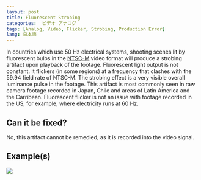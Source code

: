 ```yaml
---
layout: post
title: Fluorescent Strobing
categories:  ビデオ アナログ  
tags: [Analog, Video, Flicker, Strobing, Production Error]
lang: 日本語
---
```


In countries which use 50 Hz electrical systems, shooting scenes lit by fluorescent bulbs in the [NTSC-M](http://en.wikipedia.org/wiki/NTSC#NTSC-M) video format will produce a strobing artifact upon playback of the footage. Fluorescent light output is not constant. It flickers (in some regions) at a frequency that clashes with the 59.94 field rate of NTSC-M. The strobing effect is a very visible overall luminance pulse in the footage. This artifact is most commonly seen in raw camera footage recorded in Japan, Chile and areas of Latin America and the Carribean. Fluorescent flicker is not an issue with footage recorded in the US, for example, where electricity runs at 60 Hz.

## Can it be fixed?

No, this artifact cannot be remedied, as it is recorded into the video signal.

## Example(s)

<img src="{{ site.baseurl }}/images/Fluorescent_Strobing_Flat.jpg">